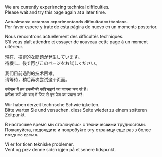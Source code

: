 We are currently experiencing technical difficulties.  
Please wait and try this page again at a later time.

Actualmente estamos experimentando dificultades técnicas.  
Por favor espere y trate de esta página de nuevo en un momento posterior.

Nous rencontrons actuellement des difficultés techniques.  
S'il vous plaît attendre et essayer de nouveau cette page à un moment ultérieur.

現在、技術的な問題が発生しています。  
待機し、後で再びこのページをお試しください。

我们目前遇到的技术困难。  
请等待，稍后再次尝试这个页面。

वर्तमान में हम तकनीकी कठिनाइयों का सामना कर रहे हैं।  
प्रतीक्षा करें और बाद में फिर से इस पेज का प्रयास करें।

Wir haben derzeit technische Schwierigkeiten.  
Bitte warten Sie und versuchen, diese Seite wieder zu einem späteren Zeitpunkt.

В настоящее время мы столкнулись с техническими трудностями.  
Пожалуйста, подождите и попробуйте эту страницу еще раз в более позднее время.

Vi er for tiden tekniske problemer.  
Vent og prøv denne siden igjen på et senere tidspunkt.